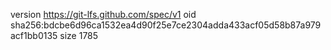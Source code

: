 version https://git-lfs.github.com/spec/v1
oid sha256:bdcbe6d96ca1532ea4d90f25e7ce2304adda433acf05d58b87a979acf1bb0135
size 1785
